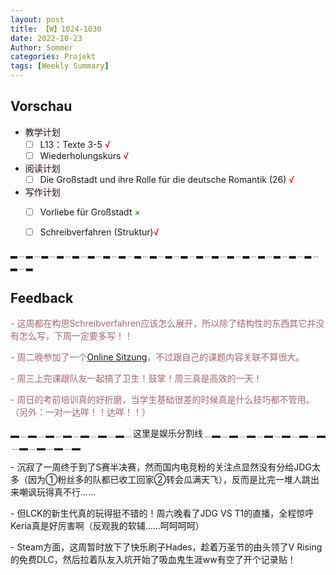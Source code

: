 ```yaml
---
layout: post
title: 【W】1024-1030
date: 2022-10-23
Author: Sommer
categories: Projekt
tags: [Weekly Summary]
--- 
```



## Vorschau
 
- <font style="background:#fcf2f4">教学计划</font>
  - [ ] L13：Texte 3-5 <font color=red>√</font>
  - [ ] Wiederholungskurs <font color=red>√</font>
- <font style="background:#fcf2f4">阅读计划</font>
  - [ ] Die Großstadt und ihre Rolle für die deutsche Romantik (26) <font color=red>√</font>
- <font style="background:#fcf2f4">写作计划</font>
  - [ ] Vorliebe für Großstadt <font color=green>×</font>
  - [ ] Schreibverfahren (Struktur)<font color=red>√</font>


▂﹍▂﹍▂﹍▂﹍▂﹍▂﹍▂﹍▂﹍▂﹍▂﹍▂﹍▂﹍▂﹍▂﹍▂﹍▂﹍▂﹍▂﹍▂﹍▂﹍▂﹍▂

## Feedback

<font style="color:#a66870">- 这周都在构思Schreibverfahren应该怎么展开，所以除了结构性的东西其它并没有怎么写，下周一定要多写！！</font>

<font style="color:#a66870">- 周二晚参加了一个<a href="https://sommer0708.github.io/posts/R1/" title="Notiz und Kommentar zur Sitzung E.T.A. Hoffmann übersetzen">Online Sitzung</a>，不过跟自己的课题内容关联不算很大。 </font>

<font style="color:#a66870">- 周三上完课跟队友一起搞了卫生！鼓掌！周三真是高效的一天！</font>

<font style="color:#a66870">- 周日的考前培训真的好折磨，当学生基础很差的时候真是什么技巧都不管用。（另外：一对一达咩！！达咩！！）</font>



▂﹍▂﹍▂﹍▂﹍▂﹍▂﹍▂﹍这里是娱乐分割线﹍▂﹍▂﹍▂﹍▂﹍▂﹍▂﹍▂﹍▂﹍▂﹍▂﹍▂

<font style="color:##dfabb9">- 沉寂了一周终于到了S赛半决赛，然而国内电竞粉的关注点显然没有分给JDG太多（因为①粉丝多的队都已收工回家②转会瓜满天飞），反而是比完一堆人跳出来嘲讽玩得真不行……</font>

<font style="color:##dfabb9">- 但LCK的新生代真的玩得挺不错的！周六晚看了JDG VS T1的直播，全程惊呼Keria真是好厉害啊（反观我的软辅……呵呵呵呵）</font>

<font style="color:##dfabb9">- Steam方面，这周暂时放下了快乐刷子Hades，趁着万圣节的由头领了V Rising的免费DLC，然后拉着队友入坑开始了吸血鬼生涯ww有空了开个记录贴！</font>


